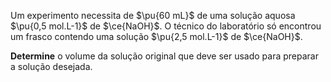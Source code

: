 Um experimento necessita de $\pu{60 mL}$ de uma solução aquosa $\pu{0,5 mol.L-1}$ de $\ce{NaOH}$. O técnico do laboratório só encontrou um frasco contendo uma solução $\pu{2,5 mol.L-1}$ de $\ce{NaOH}$.

**Determine** o volume da solução original que deve ser usado para preparar a solução desejada.
